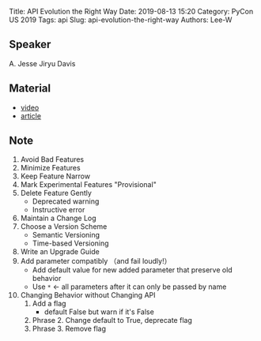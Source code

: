 Title: API Evolution the Right Way
Date: 2019-08-13 15:20
Category: PyCon US 2019
Tags: api
Slug: api-evolution-the-right-way
Authors: Lee-W

## Speaker
A. Jesse Jiryu Davis

## Material
* [video](https://www.youtube.com/watch?v=dqDnB6jKzcE)
* [article](https://emptysqua.re/blog/api-evolution-the-right-way/)

## Note
1. Avoid Bad Features
2. Minimize Features
3. Keep Feature Narrow
4. Mark Experimental Features "Provisional"
5. Delete Feature Gently
    * Deprecated warning
    * Instructive error
6. Maintain a Change Log
7. Choose a Version Scheme
    * Semantic Versioning
    * Time-based Versioning
8. Write an Upgrade Guide
9. Add parameter compatibly （and fail loudly!）
    * Add default value for new added parameter that preserve old behavior
    * Use `*` <- all parameters after it can only be passed by name
10. Changing Behavior without Changing API
    1. Add a flag
        * default False but warn if it's False
    2. Phrase 2. Change default to True, deprecate flag
    3. Phrase 3. Remove flag
